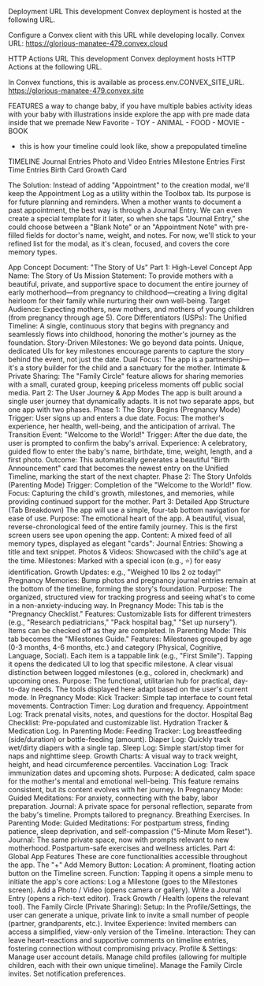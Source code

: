 Deployment URL
This development Convex deployment is hosted at the following URL.

Configure a Convex client with this URL while developing locally.
Convex URL: https://glorious-manatee-479.convex.cloud

HTTP Actions URL
This development Convex deployment hosts HTTP Actions at the following URL.

In Convex functions, this is available as process.env.CONVEX_SITE_URL.
https://glorious-manatee-479.convex.site



FEATURES
a way to change baby, if you have multiple babies 
activity ideas with your baby with illustrations inside
explore the app with pre made data inside that we premade
New Favorite
    - TOY
    - ANIMAL
    - FOOD
    - MOVIE
    - BOOK
- this is how your timeline could look like, show a prepopulated timeline 



TIMELINE
Journal Entries
Photo and Video Entries
Milestone Entries
First Time Entries
Birth Card
Growth Card





The Solution:
Instead of adding "Appointment" to the creation modal, we'll keep the Appointment Log as a utility within the Toolbox tab. Its purpose is for future planning and reminders.
When a mother wants to document a past appointment, the best way is through a Journal Entry. We can even create a special template for it later, so when she taps "Journal Entry," she could choose between a "Blank Note" or an "Appointment Note" with pre-filled fields for doctor's name, weight, and notes.
For now, we'll stick to your refined list for the modal, as it's clean, focused, and covers the core memory types.







App Concept Document: "The Story of Us"
Part 1: High-Level Concept
App Name: The Story of Us
Mission Statement: To provide mothers with a beautiful, private, and supportive space to document the entire journey of early motherhood—from pregnancy to childhood—creating a living digital heirloom for their family while nurturing their own well-being.
Target Audience: Expecting mothers, new mothers, and mothers of young children (from pregnancy through age 5).
Core Differentiators (USPs):
The Unified Timeline: A single, continuous story that begins with pregnancy and seamlessly flows into childhood, honoring the mother's journey as the foundation.
Story-Driven Milestones: We go beyond data points. Unique, dedicated UIs for key milestones encourage parents to capture the story behind the event, not just the date.
Dual Focus: The app is a partnership—it's a story builder for the child and a sanctuary for the mother.
Intimate & Private Sharing: The "Family Circle" feature allows for sharing memories with a small, curated group, keeping priceless moments off public social media.
Part 2: The User Journey & App Modes
The app is built around a single user journey that dynamically adapts. It is not two separate apps, but one app with two phases.
Phase 1: The Story Begins (Pregnancy Mode)
Trigger: User signs up and enters a due date.
Focus: The mother's experience, her health, well-being, and the anticipation of arrival.
The Transition Event: "Welcome to the World!"
Trigger: After the due date, the user is prompted to confirm the baby's arrival.
Experience: A celebratory, guided flow to enter the baby's name, birthdate, time, weight, length, and a first photo.
Outcome: This automatically generates a beautiful "Birth Announcement" card that becomes the newest entry on the Unified Timeline, marking the start of the next chapter.
Phase 2: The Story Unfolds (Parenting Mode)
Trigger: Completion of the "Welcome to the World!" flow.
Focus: Capturing the child's growth, milestones, and memories, while providing continued support for the mother.
Part 3: Detailed App Structure (Tab Breakdown)
The app will use a simple, four-tab bottom navigation for ease of use.
Purpose: The emotional heart of the app. A beautiful, visual, reverse-chronological feed of the entire family journey. This is the first screen users see upon opening the app.
Content: A mixed feed of all memory types, displayed as elegant "cards":
Journal Entries: Showing a title and text snippet.
Photos & Videos: Showcased with the child's age at the time.
Milestones: Marked with a special icon (e.g., ⭐️) for easy identification.
Growth Updates: e.g., "Weighed 10 lbs 2 oz today!"
Pregnancy Memories: Bump photos and pregnancy journal entries remain at the bottom of the timeline, forming the story's foundation.
Purpose: The organized, structured view for tracking progress and seeing what's to come in a non-anxiety-inducing way.
In Pregnancy Mode: This tab is the "Pregnancy Checklist."
Features: Customizable lists for different trimesters (e.g., "Research pediatricians," "Pack hospital bag," "Set up nursery"). Items can be checked off as they are completed.
In Parenting Mode: This tab becomes the "Milestones Guide."
Features:
Milestones grouped by age (0-3 months, 4-6 months, etc.) and category (Physical, Cognitive, Language, Social).
Each item is a tappable link (e.g., "First Smile"). Tapping it opens the dedicated UI to log that specific milestone.
A clear visual distinction between logged milestones (e.g., colored in, checkmark) and upcoming ones.
Purpose: The functional, utilitarian hub for practical, day-to-day needs. The tools displayed here adapt based on the user's current mode.
In Pregnancy Mode:
Kick Tracker: Simple tap interface to count fetal movements.
Contraction Timer: Log duration and frequency.
Appointment Log: Track prenatal visits, notes, and questions for the doctor.
Hospital Bag Checklist: Pre-populated and customizable list.
Hydration Tracker & Medication Log.
In Parenting Mode:
Feeding Tracker: Log breastfeeding (side/duration) or bottle-feeding (amount).
Diaper Log: Quickly track wet/dirty diapers with a single tap.
Sleep Log: Simple start/stop timer for naps and nighttime sleep.
Growth Charts: A visual way to track weight, height, and head circumference percentiles.
Vaccination Log: Track immunization dates and upcoming shots.
Purpose: A dedicated, calm space for the mother's mental and emotional well-being. This feature remains consistent, but its content evolves with her journey.
In Pregnancy Mode:
Guided Meditations: For anxiety, connecting with the baby, labor preparation.
Journal: A private space for personal reflection, separate from the baby's timeline. Prompts tailored to pregnancy.
Breathing Exercises.
In Parenting Mode:
Guided Meditations: For postpartum stress, finding patience, sleep deprivation, and self-compassion ("5-Minute Mom Reset").
Journal: The same private space, now with prompts relevant to new motherhood.
Postpartum-safe exercises and wellness articles.
Part 4: Global App Features
These are core functionalities accessible throughout the app.
The "+" Add Memory Button:
Location: A prominent, floating action button on the Timeline screen.
Function: Tapping it opens a simple menu to initiate the app's core actions:
Log a Milestone (goes to the Milestones screen).
Add a Photo / Video (opens camera or gallery).
Write a Journal Entry (opens a rich-text editor).
Track Growth / Health (opens the relevant tool).
The Family Circle (Private Sharing):
Setup: In the Profile/Settings, the user can generate a unique, private link to invite a small number of people (partner, grandparents, etc.).
Invitee Experience: Invited members can access a simplified, view-only version of the Timeline.
Interaction: They can leave heart-reactions and supportive comments on timeline entries, fostering connection without compromising privacy.
Profile & Settings:
Manage user account details.
Manage child profiles (allowing for multiple children, each with their own unique timeline).
Manage the Family Circle invites.
Set notification preferences.